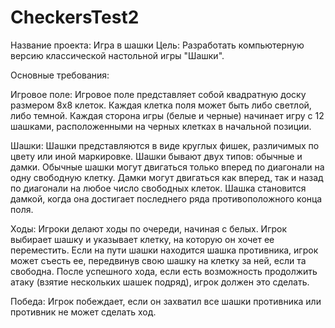 # CheckersTest2
Название проекта: Игра в шашки
Цель:
Разработать компьютерную версию классической настольной игры "Шашки".

Основные требования:

Игровое поле:
Игровое поле представляет собой квадратную доску размером 8x8 клеток.
Каждая клетка поля может быть либо светлой, либо темной.
Каждая сторона игры (белые и черные) начинает игру с 12 шашками, расположенными на черных клетках в начальной позиции.

Шашки:
Шашки представляются в виде круглых фишек, различимых по цвету или иной маркировке.
Шашки бывают двух типов: обычные и дамки.
Обычные шашки могут двигаться только вперед по диагонали на одну свободную клетку.
Дамки могут двигаться как вперед, так и назад по диагонали на любое число свободных клеток.
Шашка становится дамкой, когда она достигает последнего ряда противоположного конца поля.

Ходы:
Игроки делают ходы по очереди, начиная с белых.
Игрок выбирает шашку и указывает клетку, на которую он хочет ее переместить.
Если на пути шашки находится шашка противника, игрок может съесть ее, передвинув свою шашку на клетку за ней, если та свободна.
После успешного хода, если есть возможность продолжить атаку (взятие нескольких шашек подряд), игрок должен это сделать.

Победа:
Игрок побеждает, если он захватил все шашки противника или противник не может сделать ход.
